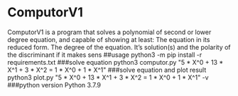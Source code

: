 # ComputorV1
ComputorV1 is a program that solves a polynomial of second or lower degree equation, and capable of showing at least:
The equation in its reduced form.
The degree of the equation.
It’s solution(s) and the polarity of the discriminant if it makes sens
##usage
python3 -m pip install -r requirements.txt
###solve equation
python3 computor.py "5 * X^0 + 13 * X^1 + 3 * X^2 = 1 * X^0 + 1 * X^1"
###solve equation and plot result
python3 plot.py "5 * X^0 + 13 * X^1 + 3 * X^2 = 1 * X^0 + 1 * X^1" -v
###python version
Python 3.7.9
